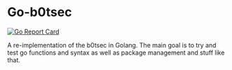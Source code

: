 Go-b0tsec
=========

[![Go Report Card](http://goreportcard.com/badge/msteinert/pam)](http://goreportcard.com/report/msteinert/pam)

A re-implementation of the b0tsec in Golang. The main goal is to try and test go functions and syntax as well as package management and stuff like that.
